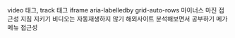 video 태그, track 태그
iframe
aria-labelledby
grid-auto-rows
마이너스 마진
접근성 지침 지키기
비디오는 자동재생하지 않기
해외사이트 분석해보면서 공부하기
메가메뉴 접근성